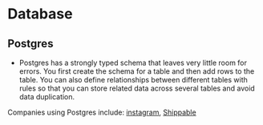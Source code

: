 # Database

## Postgres

- Postgres has a strongly typed schema that leaves very little room for errors. You first create the schema for a table 
and then add rows to the table. You can also define relationships between different tables with rules so that you can 
store related data across several tables and avoid data duplication.

Companies using Postgres include: [instagram](https://instagram-engineering.com/sharding-ids-at-instagram-1cf5a71e5a5c), 
[Shippable](http://blog.shippable.com/why-we-moved-from-nosql-mongodb-to-postgressql)